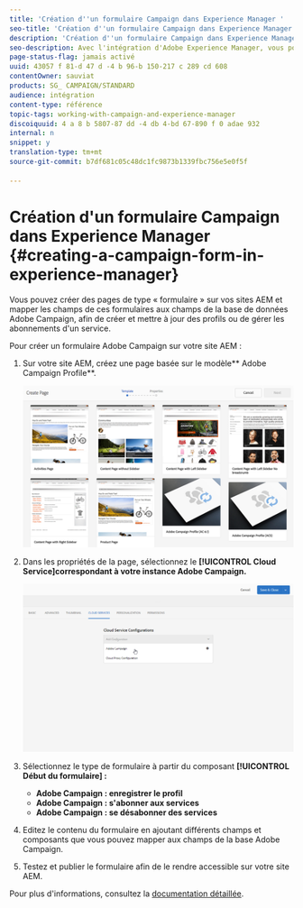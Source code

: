 ```yaml
---
title: 'Création d''un formulaire Campaign dans Experience Manager '
seo-title: 'Création d''un formulaire Campaign dans Experience Manager '
description: 'Création d''un formulaire Campaign dans Experience Manager '
seo-description: Avec l'intégration d'Adobe Experience Manager, vous pouvez concevoir des formulaires directement dans AEM afin de créer et mettre à jour des profils ou gérer des abonnements.
page-status-flag: jamais activé
uuid: 43057 f 81-d 47 d -4 b 96-b 150-217 c 289 cd 608
contentOwner: sauviat
products: SG_ CAMPAIGN/STANDARD
audience: intégration
content-type: référence
topic-tags: working-with-campaign-and-experience-manager
discoiquuid: 4 a 8 b 5807-87 dd -4 db 4-bd 67-890 f 0 adae 932
internal: n
snippet: y
translation-type: tm+mt
source-git-commit: b7df681c05c48dc1fc9873b1339fbc756e5e0f5f

---
```



# Création d'un formulaire Campaign dans Experience Manager {#creating-a-campaign-form-in-experience-manager}

Vous pouvez créer des pages de type « formulaire » sur vos sites AEM et mapper les champs de ces formulaires aux champs de la base de données Adobe Campaign, afin de créer et mettre à jour des profils ou de gérer les abonnements d'un service.

Pour créer un formulaire Adobe Campaign sur votre site AEM :

1. Sur votre site AEM, créez une page basée sur le modèle** Adobe Campaign Profile**.

   ![](assets/aem_content_forms.png)

1. Dans les propriétés de la page, sélectionnez le **[!UICONTROL Cloud Service]correspondant à votre instance Adobe Campaign.**

   ![](assets/aem_content_forms_2.png)

1. Sélectionnez le type de formulaire à partir du composant **[!UICONTROL Début du formulaire] :**

   * **Adobe Campaign : enregistrer le profil**
   * **Adobe Campaign : s'abonner aux services**
   * **Adobe Campaign : se désabonner des services**

1. Editez le contenu du formulaire en ajoutant différents champs et composants que vous pouvez mapper aux champs de la base Adobe Campaign.
1. Testez et publier le formulaire afin de le rendre accessible sur votre site AEM.

Pour plus d'informations, consultez la [documentation détaillée](https://docs.adobe.com/docs/en/aem/6-2/author/personalization/adobe-campaign/adobe-campaign-forms.html).
